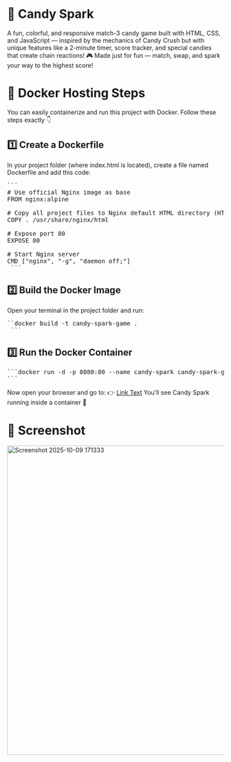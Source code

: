 # 🧁 Candy Spark
A fun, colorful, and responsive match-3 candy game built with HTML, CSS, and JavaScript — inspired by the mechanics of Candy Crush but with unique features like a 2-minute timer, score tracker, and special candies that create chain reactions!
 🎮 Made just for fun — match, swap, and spark your way to the highest score!

 
 # 🐳 Docker Hosting Steps
You can easily containerize and run this project with Docker.
Follow these steps exactly 👇

## 1️⃣ Create a Dockerfile
In your project folder (where index.html is located), create a file named Dockerfile and add this code:
<pre>```
# Use official Nginx image as base
FROM nginx:alpine

# Copy all project files to Nginx default HTML directory (HTML/CSS/JAVASCRIPT)
COPY . /usr/share/nginx/html

# Expose port 80
EXPOSE 80

# Start Nginx server
CMD ["nginx", "-g", "daemon off;"]
 ```</pre>

## 2️⃣ Build the Docker Image
Open your terminal in the project folder and run:
<pre>``docker build -t candy-spark-game .
 ```</pre>

 ## 3️⃣ Run the Docker Container
 <pre>```docker run -d -p 8080:80 --name candy-spark candy-spark-game
```</pre>

Now open your browser and go to:
👉 [Link Text](http://localhost:8080)
You’ll see Candy Spark running inside a container 🚀

# 📸 Screenshot


<img width="803" height="720" alt="Screenshot 2025-10-09 171333" src="https://github.com/user-attachments/assets/a65617b2-7099-4d4e-8e8e-7b6644cad0fe" />

